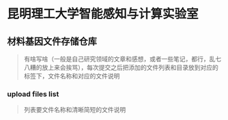 # 昆明理工大学智能感知与计算实验室 
## 材料基因文件存储仓库

> 有啥写啥（一般是自己研究领域的文章和感想，或者一些笔记，都行，乱七八糟的放上来会挨骂），每次提交之后把添加的文件列表和目录放到对应的标签下，文件名称和对应的文件说明

### upload files list

> 列表要文件名称和清晰简短的文件说明
